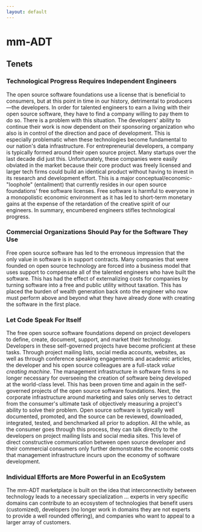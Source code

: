 ```yaml
---
layout: default
---
```


# mm-ADT
## Tenets

### Technological Progress Requires Independent Engineers

The open source software foundations use a license that is beneficial to consumers, but at this point in time in our history, detrimental to producers&mdash;the developers. In order for talented engineers to earn a living with their open source software, they have to find a company willing to pay them to do so. There is a problem with this situation. The developers' ability to continue their work is now dependent on their sponsoring organization who also is in control of the direction and pace of development. This is especially problematic when these technologies become fundamental to our nation's data infrastructure. For entrepreneurial developers, a company is typically formed around their open source project. Many startups over the last decade did just this. Unfortunately, these companies were easily obviated in the market because their core product was freely licensed and larger tech firms could build an identical product without having to invest in its research and development effort. This is a major conceptual/economic-"loophole" (entailment) that currently resides in our open source foundations' free software licenses. Free software is harmful to everyone in a monopolistic economic environment as it has led to short-term monetary gains at the expense of the retardation of the creative spirit of our engineers. In summary, encumbered engineers stifles technological progress.

### Commercial Organizations Should Pay for the Software They Use

Free open source software has led to the erroneous impression that the only value in software is in support contracts. Many companies that were founded on open source technology are forced into a business model that uses support to compensate all of the talented engineers who have built the software. This has had the effect of externalizing costs for companies by turning software into a free and public utility without taxation. This has placed the burden of wealth generation back onto the engineer who now must perform above and beyond what they have already done with creating the software in the first place.

### Let Code Speak For Itself

The free open source software foundations depend on project developers to define, create, document, support, and market their technology. Developers in these self-governed projects have become proficient at these tasks. Through project mailing lists, social media accounts, websites, as well as through conference speaking engagements and academic articles, the developer and his open source colleagues are a full-stack _value creating machine_. The management infrastructure in software firms is no longer necessary for overseeing the creation of software being developed at the world-class level. This has been proven time and again in the self-governed projects of the open source software foundations. Next, the corporate infrastructure around marketing and sales only serves to detract from the consumer's ultimate task of objectively measuring a project's ability to solve their problem. Open source software is typically well documented, promoted, and the source can be reviewed, downloaded, integrated, tested, and benchmarked all prior to adoption. All the while, as the consumer goes through this process, they can talk directly to the developers on project mailing lists and social media sites. This level of direct constructive communication between open source developer and their commercial consumers only further demonstrates the economic costs that management infrastructure incurs upon the economy of software development.

### Individual Efforts are More Powerful in an EcoSystem

The mm-ADT marketplace is built on the idea that interconnectivity between technology leads to a necessary specialization ... experts in very specific domains can contribute to an ecosystem of technologies that benefit users (customized), developers (no longer work in domains they are not experts to provide a well rounded offering), and companies who want to appeal to a larger array of customers. 